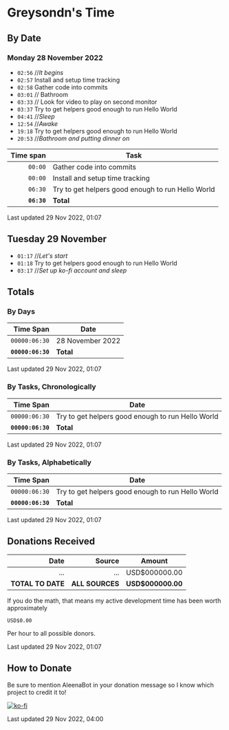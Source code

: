 # Greysondn's Time

## By Date

### Monday 28 November 2022

- `02:56` //_It begins_
- `02:57` Install and setup time tracking
- `02:58` Gather code into commits
- `03:01` // Bathroom
- `03:33` // Look for video to play on second monitor
- `03:37` Try to get helpers good enough to run Hello World
- `04:41` //_Sleep_
- `12:54` //_Awake_
- `19:18` Try to get helpers good enough to run Hello World
- `20:53` //_Bathroom and putting dinner on_

| Time span          | Task                                              |
| -----------------: | ------------------------------------------------- |
|          `00:00`   | Gather code into commits                          |
|          `00:00`   | Install and setup time tracking                   |
|          `06:30`   | Try to get helpers good enough to run Hello World |
|        **`06:30`** | **Total**                                         |

Last updated 29 Nov 2022, 01:07

## Tuesday 29 November

- `01:17` //_Let's start_
- `01:18` Try to get helpers good enough to run Hello World
- `03:17` //_Set up ko-fi account and sleep_

## Totals

### By Days

| Time Span          | Date                                              |
| -----------------: | ------------------------------------------------- |
|    `00000:06:30`   | 28 November 2022                                  |
|  **`00000:06:30`** | **Total**                                         |

Last updated 29 Nov 2022, 01:07

### By Tasks, Chronologically

| Time Span          | Date                                              |
| -----------------: | ------------------------------------------------- |
|    `00000:06:30`   | Try to get helpers good enough to run Hello World |
|  **`00000:06:30`** | **Total**                                         |

Last updated 29 Nov 2022, 01:07

### By Tasks, Alphabetically

| Time Span          | Date                                              |
| -----------------: | ------------------------------------------------- |
|    `00000:06:30`   | Try to get helpers good enough to run Hello World |
|  **`00000:06:30`** | **Total**                                         |

Last updated 29 Nov 2022, 01:07

## Donations Received

| Date               | Source                 | Amount                   |
| -----------------: | ---------------------: | ------------------------ |
|      ...           | ...                    | USD$000000.00            |
| **TOTAL TO DATE**  | **ALL SOURCES**        | **USD$000000.00**        |

If you do the math, that means my active development time has been worth
approximately

`USD$0.00`

Per hour to all possible donors.

Last updated 29 Nov 2022, 01:07

## How to Donate

Be sure to mention AleenaBot in your donation message so I know which project to credit it to!

[![ko-fi](https://ko-fi.com/img/githubbutton_sm.svg)](https://ko-fi.com/Q5Q710S8R)

Last updated 29 Nov 2022, 04:00